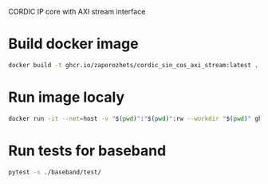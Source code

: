 CORDIC IP core with AXI stream interface

# Build docker image
```sh
docker build -t ghcr.io/zaporozhets/cordic_sin_cos_axi_stream:latest .
```

# Run image localy
```sh
docker run -it --net=host -v "$(pwd)":"$(pwd)":rw --workdir "$(pwd)" ghcr.io/zaporozhets/cordic_sin_cos_axi_stream:latest bash
```

# Run tests for baseband
```sh
pytest -s ./baseband/test/
```
